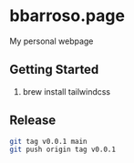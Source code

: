 # bbarroso.page

My personal webpage

## Getting Started

1. brew install tailwindcss

## Release

```bash
git tag v0.0.1 main
git push origin tag v0.0.1
```